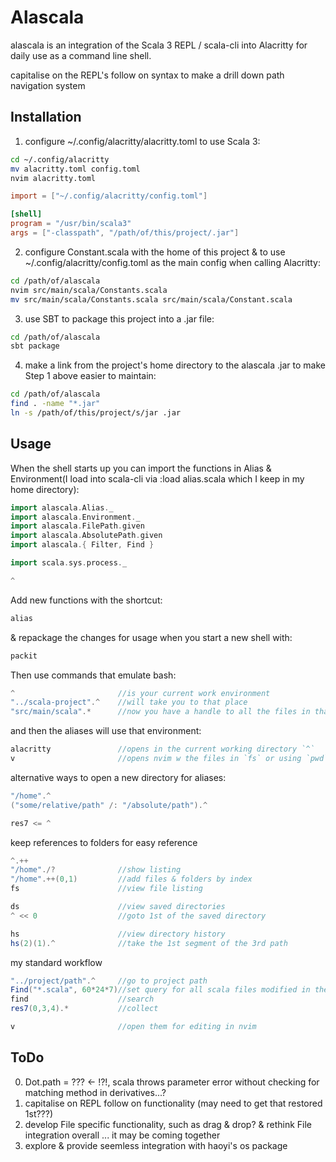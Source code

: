 # Alascala

alascala is an integration of the Scala 3 REPL / scala-cli into Alacritty for daily use as a command line shell.

capitalise on the REPL's follow on syntax to make a drill down path navigation system

## Installation

1. configure ~/.config/alacritty/alacritty.toml to use Scala 3:
```bash
cd ~/.config/alacritty
mv alacritty.toml config.toml
nvim alacritty.toml
```

```toml
import = ["~/.config/alacritty/config.toml"]

[shell]
program = "/usr/bin/scala3"
args = ["-classpath", "/path/of/this/project/.jar"]
```
2. configure Constant.scala with the home of this project & to use ~/.config/alacritty/config.toml as the main config when calling Alacritty:
```bash
cd /path/of/alascala
nvim src/main/scala/Constants.scala
mv src/main/scala/Constants.scala src/main/scala/Constant.scala
```
3. use SBT to package this project into a .jar file:
```bash
cd /path/of/alascala
sbt package
```
4. make a link from the project's home directory to the alascala .jar to make Step 1 above easier to maintain:
```bash
cd /path/of/alascala
find . -name "*.jar"
ln -s /path/of/this/project/s/jar .jar
```

## Usage

When the shell starts up you can import the functions in Alias & Environment(I load into scala-cli via :load alias.scala which I keep in my home directory):

```scala
import alascala.Alias._
import alascala.Environment._
import alascala.FilePath.given
import alascala.AbsolutePath.given
import alascala.{ Filter, Find }

import scala.sys.process._

^
```

Add new functions with the shortcut:

```scala
alias
```

& repackage the changes for usage when you start a new shell with:

```scala
packit
```

Then use commands that emulate bash:
```scala
^                       //is your current work environment
"../scala-project".^    //will take you to that place
"src/main/scala".*      //now you have a handle to all the files in that relative directory
```

and then the aliases will use that environment:
```scala
alacritty               //opens in the current working directory `^`
v                       //opens nvim w the files in `fs` or using `pwd`
```

alternative ways to open a new directory for aliases:
```scala
"/home".^
("some/relative/path" /: "/absolute/path").^

res7 <= ^
```

keep references to folders for easy reference
```scala
^.++
"/home"./?              //show listing
"/home".++(0,1)         //add files & folders by index
fs                      //view file listing

ds                      //view saved directories
^ << 0                  //goto 1st of the saved directory

hs                      //view directory history
hs(2)(1).^              //take the 1st segment of the 3rd path
```

my standard workflow
```scala
"../project/path".^     //go to project path
Find("*.scala", 60*24*7)//set query for all scala files modified in the last week
find                    //search
res7(0,3,4).*           //collect

v                       //open them for editing in nvim
```

## ToDo

0. Dot.path = ??? <- !?!, scala throws parameter error without checking for matching method in derivatives...?
1. capitalise on REPL follow on functionality (may need to get that restored 1st???)
2. develop File specific functionality, such as drag & drop?
    & rethink File integration overall ... it may be coming together
3. explore & provide seemless integration with haoyi's os package
